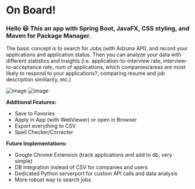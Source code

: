 # On Board!

### Hello :smiley: This an app with Spring Boot, JavaFX, CSS styling, and Maven for Package Manager.

The basic concept is to search for Jobs (with Adzuna API), and record your applications and application status. Then you can analyze your data with different statistics and insights (i.e. application-to-interview rate, interview-to-acceptance rate, num of applications, which companies/areas are most likely to respond to your applications?, comparing resume and job description similiarity, etc.)

![image](https://github.com/user-attachments/assets/78a14ad7-fe4a-4c38-b383-72c0bfc0051c)
![image](https://github.com/user-attachments/assets/810d447e-3d1f-4660-96d8-0e73548b5118)

**Additional Features:**
- Save to Favories
- Apply in App (with WebViewer) or open in Browser
- Export everything to CSV
- Spell Checker/Correcter

**Future Implementations:**
- Google Chrome Extension (track applications and add to db, very simple)
- DB integration instead of CSV for companies and users
- Dedicated Python serverport for custom API calls and data analysis
- More robust way to search jobs 
  
